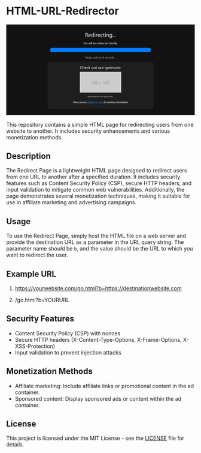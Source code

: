 # HTML-URL-Redirector
![Redirect Page](Redirect-Page.png)

This repository contains a simple HTML page for redirecting users from one website to another. It includes security enhancements and various monetization methods.

## Description

The Redirect Page is a lightweight HTML page designed to redirect users from one URL to another after a specified duration. It includes security features such as Content Security Policy (CSP), secure HTTP headers, and input validation to mitigate common web vulnerabilities. Additionally, the page demonstrates several monetization techniques, making it suitable for use in affiliate marketing and advertising campaigns.

## Usage

To use the Redirect Page, simply host the HTML file on a web server and provide the destination URL as a parameter in the URL query string. The parameter name should be `b`, and the value should be the URL to which you want to redirect the user.

## Example URL
1. https://yourwebsite.com/go.html?b=https://destinationwebsite.com

2. /go.html?b=YOURURL


## Security Features

- Content Security Policy (CSP) with nonces
- Secure HTTP headers (X-Content-Type-Options, X-Frame-Options, X-XSS-Protection)
- Input validation to prevent injection attacks

## Monetization Methods

- Affiliate marketing: Include affiliate links or promotional content in the ad container.
- Sponsored content: Display sponsored ads or content within the ad container.

## License

This project is licensed under the MIT License - see the [LICENSE](LICENSE) file for details.
